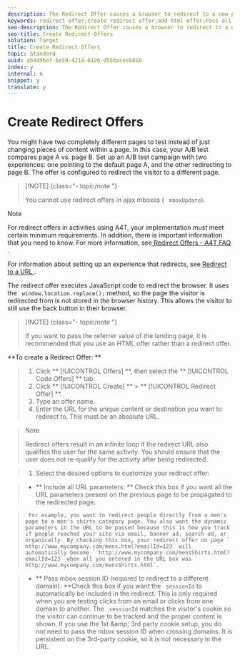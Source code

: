 ```yaml
---
description: The Redirect Offer causes a browser to redirect to a new page.
keywords: redirect offer;create redirect offer;add html offer;Pass all URL parameters in redirect;Pass mboxSessionId in redirect (only needed when the redirect is going to a different domain)
seo-description: The Redirect Offer causes a browser to redirect to a new page.
seo-title: Create Redirect Offers
solution: Target
title: Create Redirect Offers
topic: Standard
uuid: ab445be7-6e59-4218-8126-d55bacee5018
index: y
internal: n
snippet: y
translate: y
---
```


# Create Redirect Offers

You might have two completely different pages to test instead of just changing pieces of content within a page. In this case, your A/B test compares page A vs. page B. Set up an A/B test campaign with two experiences: one pointing to the default page A, and the other redirecting to page B. The offer is configured to redirect the visitor to a different page. 


>[!NOTE] {class="- topic/note "}
>
>You cannot use redirect offers in ajax mboxes ( ` mboxUpdate`). 




>[!NOTE]
>
>For redirect offers in activities using A4T, your implementation must meet certain minimum requirements. In addition, there is important information that you need to know. For more information, see[ Redirect Offers - A4T FAQ ](c_a4t-faq-redirect-offers.md#concept_21BF213F10E1414A9DCD4A98AF207905). 



For information about setting up an experience that redirects, see [ Redirect to a URL ](t_redirect_offer.md#task_9578678D42784F5EB9638F8AC8C911FA). 

The redirect offer executes JavaScript code to redirect the browser. It uses the ` window.location.replace();` method, so the page the visitor is redirected from is not stored in the browser history. This allows the visitor to still use the back button in their browser. 


>[!NOTE] {class="- topic/note "}
>
>If you want to pass the referrer value of the landing page, it is recommended that you use an HTML offer rather than a redirect offer.



**To create a Redirect Offer: ** 

>1. Click ** [!UICONTROL  Offers] **, then select the ** [!UICONTROL  Code Offers] ** tab.
>1. Click ** [!UICONTROL  Create] ** > ** [!UICONTROL  Redirect Offer] **.
>1. Type an offer name.
>1. Enter the URL for the unique content or destination you want to redirect to. This must be an absolute URL.

>   >[!NOTE]
>   >
>   >Redirect offers result in an infinite loop if the redirect URL also qualifies the user for the same activity. You should ensure that the user does not re-qualify for the activity after being redirected.

>
>1. Select the desired options to customize your redirect offer:

>    
>    * ** Include all URL parameters: ** Check this box if you want all the URL parameters present on the previous page to be propagated to the redirected page. 

>      For example, you want to redirect people directly from a men's page to a men's shirts category page. You also want the dynamic parameters in the URL to be passed because this is how you track if people reached your site via email, banner ad, search ad, or organically. By checking this box, your redirect offer on page ` http://www.mycompany.com/mens.html?emailId=123` will automatically become ` http://www.mycompany.com/mensShirts.html?emailId=123` when all you entered in the URL box was ` http://www.mycompany.com/mensShirts.html`. 

>    * ** Pass mbox session ID (required to redirect to a different domain): **Check this box if you want the ` sessionId` to automatically be included in the redirect. This is only required when you are testing clicks from an email or clicks from one domain to another. The ` sessionId` matches the visitor's cookie so the visitor can continue to be tracked and the proper content is shown. If you use the 1st &amp;amp; 3rd party cookie setup, you do not need to pass the mbox session ID when crossing domains. It is persistent on the 3rd-party cookie, so it is not necessary in the URL. 


